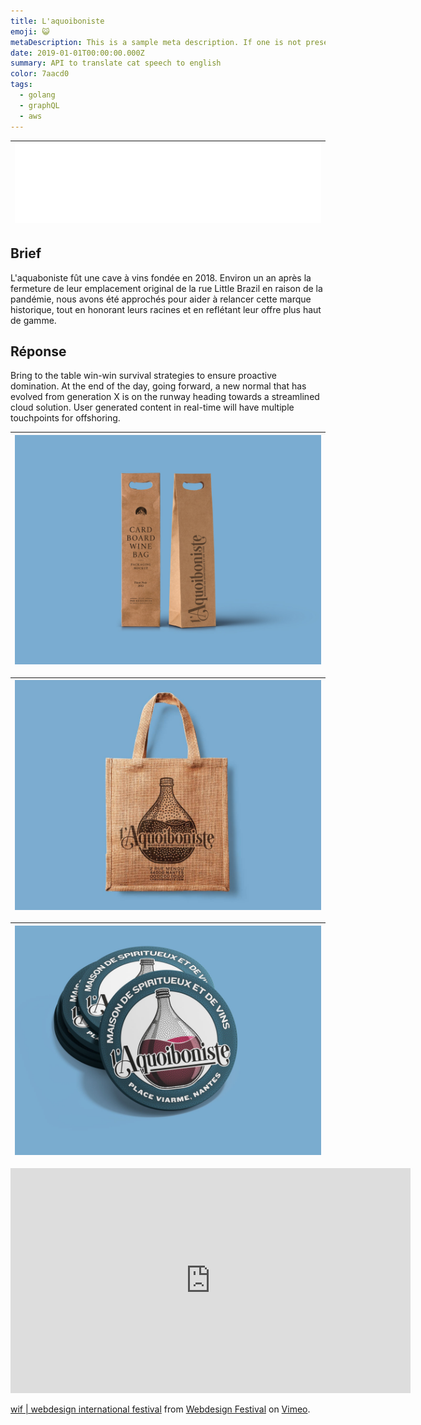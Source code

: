 ```yaml
---
title: L'aquoiboniste
emoji: 😺
metaDescription: This is a sample meta description. If one is not present in your page/project's front matter, the default metadata.desciption will be used instead.
date: 2019-01-01T00:00:00.000Z
summary: API to translate cat speech to english
color: 7aacd0
tags:
  - golang
  - graphQL
  - aws
---
```

| ![Forst, Averell & Co. Affiche pour imprimerie Hoe 1870](/src/assets/img/Aquoiboniste-Logo.png) |
|:--:|
## Brief
L'aquaboniste fût une cave à vins fondée en 2018. Environ un an après la fermeture de leur emplacement original de la rue Little Brazil en raison de la pandémie, nous avons été approchés pour aider à relancer cette marque historique, tout en honorant leurs racines et en reflétant leur offre plus haut de gamme. 

## Réponse
Bring to the table win-win survival strategies to ensure proactive domination. At the end of the day, going forward, a new normal that has evolved from generation X is on the runway heading towards a streamlined cloud solution. User generated content in real-time will have multiple touchpoints for offshoring.

| ![Forst, Averell & Co. Affiche pour imprimerie Hoe 1870](/src/assets/img/Aquoiboniste-SacBouteille.jpg) |
|:--:|

| ![Forst, Averell & Co. Affiche pour imprimerie Hoe 1870](/src/assets/img/Aquoiboniste-SacJute.jpg) |
|:--:|

| ![Forst, Averell & Co. Affiche pour imprimerie Hoe 1870](/src/assets/img/Aquoiboniste-SousBoc.jpg) |
|:--:|

<iframe src="https://player.vimeo.com/video/23146479?h=cdd942e799" width="640" height="360" frameborder="0" allow="autoplay; fullscreen; picture-in-picture" allowfullscreen></iframe>
<p><a href="https://vimeo.com/23146479">wif | webdesign international festival</a> from <a href="https://vimeo.com/user6948077">Webdesign Festival</a> on <a href="https://vimeo.com">Vimeo</a>.</p>
